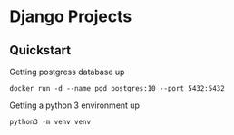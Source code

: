 # Django Projects 

## Quickstart

Getting postgress database up
```
docker run -d --name pgd postgres:10 --port 5432:5432
```

Getting a python 3 environment up
```
python3 -m venv venv
```
